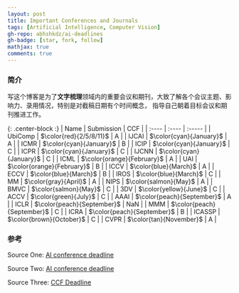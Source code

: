 ```yaml
---
layout: post
title: Important Conferences and Journals
tags: [Artificial Intelligence, Computer Vision]
gh-repo: abhshkdz/ai-deadlines
gh-badge: [star, fork, follow]
mathjax: true
comments: true
---
```


### 简介
写这个博客是为了**文字梳理**领域内的重要会议和期刊，大致了解各个会议主题、影响力、录用情况，特别是对截稿日期有个时间概念，
指导自己朝着目标会议和期刊推进工作。

{: .center-block :}
| Name | Submission | CCF |
| :---- | :---- | :----- |
| UbiComp | $\color{red}{2/5/8/11}$ | A |
| IJCAI	| $\color{cyan}{January}$ | A |
| ICMR | $\color{cyan}{January}$ | B |
| ICIP | $\color{cyan}{January}$ | C |
| ICPR | $\color{cyan}{January}$ | C |
| IJCNN | $\color{cyan}{January}$ | C |
| ICML | $\color{orange}{February}$ | A |
| UAI | $\color{orange}{February}$ | B |
| ICCV | $\color{blue}{March}$ | A |
| ECCV | $\color{blue}{March}$ | B | 
| IROS | $\color{blue}{March}$ | C |
| MM | $\color{gray}{April}$ | A |
| NIPS | $\color{salmon}{May}$ | A |
| BMVC | $\color{salmon}{May}$ | C |
| 3DV | $\color{yellow}{June}$ | C |
| ACCV | $\color{green}{July}$ | C |
| AAAI | $\color{peach}{September}$ | A |
| ICLR | $\color{peach}{September}$ | NaN |
| MMM | $\color{peach}{September}$ | C |
| ICRA | $\color{peach}{September}$ | B |
| ICASSP | $\color{brown}{October}$ | C |
| CVPR | $\color{tan}{November}$ | A |

### 参考
Source One: [AI conference deadline](https://aideadlin.es)

Source Two: [AI conference deadline](https://jackietseng.github.io/conference_call_for_paper/conferences.html)

Source Three: [CCF Deadline](https://ccfddl.github.io/)